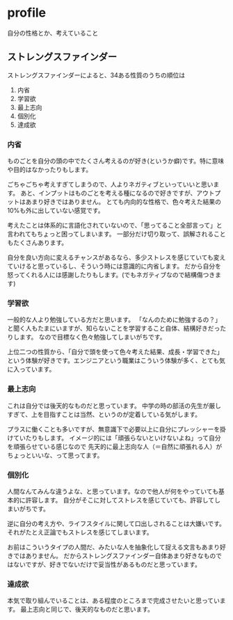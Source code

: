 # profile

自分の性格とか、考えていること

## ストレングスファインダー
ストレングスファインダーによると、34ある性質のうちの順位は

1. 内省
2. 学習欲
3. 最上志向
4. 個別化
5. 達成欲


### 内省
ものごとを自分の頭の中でたくさん考えるのが好き(というか癖)です。特に意味や目的はなかったりもします。

ごちゃごちゃ考えすぎてしまうので、人よりネガティブといっていいと思います。
あと、インプットはものごとを考える種になるので好きですが、アウトプットはあまり好きではありません。
とても内向的な性格で、色々考えた結果の10%も外に出していない感覚です。

考えたことは体系的に言語化されていないので、「思ってること全部言って」と言われてもちょっと困ってしまいます。
一部分だけ切り取って、誤解されることもたくさんあります。

自分を良い方向に変えるチャンスがあるなら、多少ストレスを感じていても変えていけると思っているし、そういう時には意識的に内省します。
だから自分を怒ってくれる人には感謝したりもします。(でもネガティブなので結構傷つきます)

### 学習欲
一般的な人より勉強している方だと思います。 「なんのために勉強するの？」と聞く人もたまにいますが、知らないことを学習すること自体、結構好きだったりします。
なので目標なく色々勉強してしまいがちです。

上位二つの性質から、「自分で頭を使って色々考えた結果、成長・学習できた」という体験が好きです。エンジニアという職業はこういう体験が多く、とても気に入っています。

### 最上志向
これは自分では後天的なものだと思っています。
中学の時の部活の先生が厳しすぎて、上を目指すことは当然、というのが定着している気がします。

プラスに働くことも多いですが、無意識下で必要以上に自分にプレッシャーを掛けていたりもします。
イメージ的には「頑張らないといけないよね」って自分を頑張らせている感じなので
先天的に最上志向な人（＝自然に頑張れる人）がちょっといいな、って思ってます。

### 個別化
人間なんてみんな違うよな、と思っています。なので他人が何をやっていても基本的に許容します。
自分がそこに対してストレスを感じていても、許容してしまいがちです。

逆に自分の考え方や、ライフスタイルに関して口出しされることは大嫌いです。
それがたとえ正論でもストレスを感じてしまいます。

お前はこういうタイプの人間だ、みたいな人を抽象化して捉える文言もあまり好きではありません。
だからストレングスファインダー自体あまり好きなものではないですが、好きでないだけで妥当性があるものだと思っています。

### 達成欲
本気で取り組んでいることは、ある程度のところまで完成させたいと思っています。
最上志向と同じで、後天的なものだと思います。

